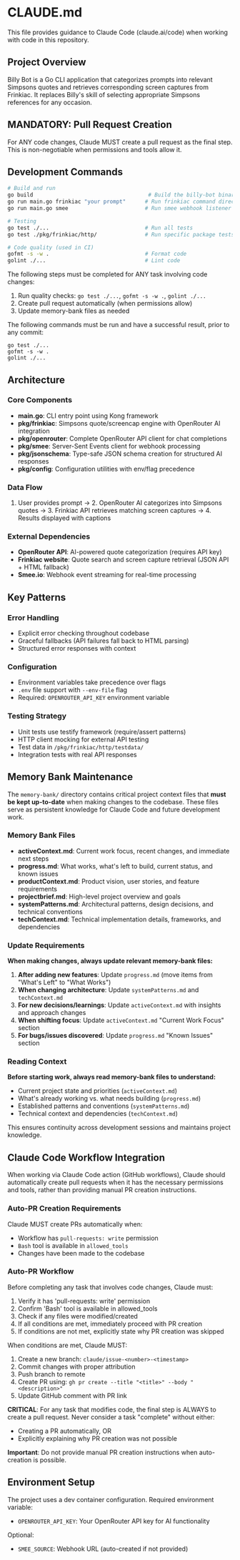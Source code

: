 # CLAUDE.md

This file provides guidance to Claude Code (claude.ai/code) when working with code in this repository.

## Project Overview

Billy Bot is a Go CLI application that categorizes prompts into relevant Simpsons quotes and retrieves corresponding screen captures from Frinkiac. It replaces Billy's skill of selecting appropriate Simpsons references for any occasion.

## MANDATORY: Pull Request Creation

For ANY code changes, Claude MUST create a pull request as the final step. This is non-negotiable when permissions and tools allow it.

## Development Commands

```bash
# Build and run
go build                                    # Build the billy-bot binary
go run main.go frinkiac "your prompt"      # Run frinkiac command directly
go run main.go smee                        # Run smee webhook listener

# Testing
go test ./...                              # Run all tests
go test ./pkg/frinkiac/http/               # Run specific package tests

# Code quality (used in CI)
gofmt -s -w .                              # Format code
golint ./...                               # Lint code
```

The following steps must be completed for ANY task involving code changes:
1. Run quality checks: `go test ./...`, `gofmt -s -w .`, `golint ./...`
2. Create pull request automatically (when permissions allow)
3. Update memory-bank files as needed

The following commands must be run and have a successful result, prior to any commit:
```
go test ./...
gofmt -s -w .
golint ./...
```

## Architecture

### Core Components
- **main.go**: CLI entry point using Kong framework
- **pkg/frinkiac**: Simpsons quote/screencap engine with OpenRouter AI integration
- **pkg/openrouter**: Complete OpenRouter API client for chat completions
- **pkg/smee**: Server-Sent Events client for webhook processing
- **pkg/jsonschema**: Type-safe JSON schema creation for structured AI responses
- **pkg/config**: Configuration utilities with env/flag precedence

### Data Flow
1. User provides prompt → 2. OpenRouter AI categorizes into Simpsons quotes → 3. Frinkiac API retrieves matching screen captures → 4. Results displayed with captions

### External Dependencies
- **OpenRouter API**: AI-powered quote categorization (requires API key)
- **Frinkiac website**: Quote search and screen capture retrieval (JSON API + HTML fallback)
- **Smee.io**: Webhook event streaming for real-time processing

## Key Patterns

### Error Handling
- Explicit error checking throughout codebase
- Graceful fallbacks (API failures fall back to HTML parsing)
- Structured error responses with context

### Configuration
- Environment variables take precedence over flags
- `.env` file support with `--env-file` flag
- Required: `OPENROUTER_API_KEY` environment variable

### Testing Strategy
- Unit tests use testify framework (require/assert patterns)
- HTTP client mocking for external API testing
- Test data in `/pkg/frinkiac/http/testdata/`
- Integration tests with real API responses

## Memory Bank Maintenance

The `memory-bank/` directory contains critical project context files that **must be kept up-to-date** when making changes to the codebase. These files serve as persistent knowledge for Claude Code and future development work.

### Memory Bank Files

- **activeContext.md**: Current work focus, recent changes, and immediate next steps
- **progress.md**: What works, what's left to build, current status, and known issues  
- **productContext.md**: Product vision, user stories, and feature requirements
- **projectbrief.md**: High-level project overview and goals
- **systemPatterns.md**: Architectural patterns, design decisions, and technical conventions
- **techContext.md**: Technical implementation details, frameworks, and dependencies

### Update Requirements

**When making changes, always update relevant memory-bank files:**

1. **After adding new features**: Update `progress.md` (move items from "What's Left" to "What Works")
2. **When changing architecture**: Update `systemPatterns.md` and `techContext.md`
3. **For new decisions/learnings**: Update `activeContext.md` with insights and approach changes
4. **When shifting focus**: Update `activeContext.md` "Current Work Focus" section
5. **For bugs/issues discovered**: Update `progress.md` "Known Issues" section

### Reading Context

**Before starting work, always read memory-bank files to understand:**
- Current project state and priorities (`activeContext.md`)
- What's already working vs. what needs building (`progress.md`)
- Established patterns and conventions (`systemPatterns.md`)
- Technical context and dependencies (`techContext.md`)

This ensures continuity across development sessions and maintains project knowledge.

## Claude Code Workflow Integration

When working via Claude Code action (GitHub workflows), Claude should automatically create pull requests when it has the necessary permissions and tools, rather than providing manual PR creation instructions.

### Auto-PR Creation Requirements

Claude MUST create PRs automatically when:
- Workflow has `pull-requests: write` permission
- `Bash` tool is available in `allowed_tools`
- Changes have been made to the codebase

### Auto-PR Workflow

Before completing any task that involves code changes, Claude must:
1. Verify it has 'pull-requests: write' permission
2. Confirm 'Bash' tool is available in allowed_tools  
3. Check if any files were modified/created
4. If all conditions are met, immediately proceed with PR creation
5. If conditions are not met, explicitly state why PR creation was skipped

When conditions are met, Claude MUST:
1. Create a new branch: `claude/issue-<number>-<timestamp>`
2. Commit changes with proper attribution
3. Push branch to remote
4. Create PR using: `gh pr create --title "<title>" --body "<description>"`
5. Update GitHub comment with PR link

**CRITICAL**: For any task that modifies code, the final step is ALWAYS to create a pull request. Never consider a task "complete" without either:
- Creating a PR automatically, OR  
- Explicitly explaining why PR creation was not possible

**Important**: Do not provide manual PR creation instructions when auto-creation is possible.

## Environment Setup

The project uses a dev container configuration. Required environment variable:
- `OPENROUTER_API_KEY`: Your OpenRouter API key for AI functionality

Optional:
- `SMEE_SOURCE`: Webhook URL (auto-created if not provided)